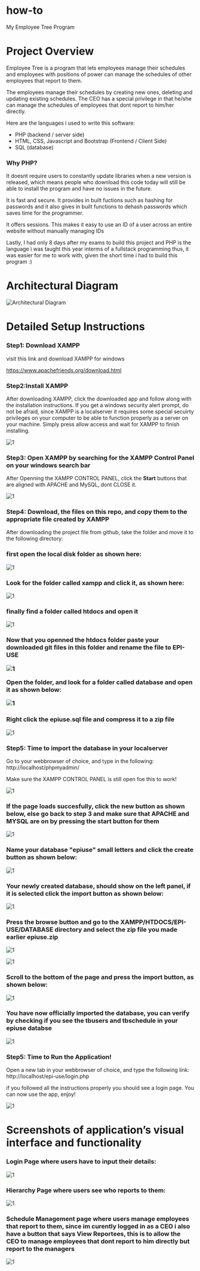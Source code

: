 # how-to
My Employee Tree Program

<h1>Project Overview</h1>
Employee Tree is a program that lets employees manage their schedules and employees with positions of power can manage the schedules of other employees that report to them.

The employees manage their schedules by creating new ones, deleting and updating existing schedules. The CEO has a special privilege in that he/she can manage the schedules of employees that dont report to him/her directly.

Here are the languages i used to write this software:

<ul>
  <li>PHP (backend / server side)</li>
  <li>HTML, CSS, Javascript and Bootstrap (Frontend / Client Side)</li>
  <li>SQL (database)</li>
</ul>

<h3> Why PHP?</h3>
It doesnt require users to constantly update libraries when a new version is released, which means people who download this code today will still be able to install the program and have no issues in the future.

It is fast and secure. It provides in built fuctions such as hashing for passwords and it also gives in built functions to dehash passwords which saves time for the programmer.

It offers sessions. This makes it easy to use an ID of a user across an entire website without manually managing IDs

Lastly, I had only 8 days after my exams to build this project and PHP is the language i was taught this year interms of a fullstack programming thus, it was easier for me to work with, given the short time i had to build this program :)

<h1>Architectural Diagram</h1>

![Architectural Diagram](https://user-images.githubusercontent.com/85521815/206405910-ef42c677-b1f8-4721-9eb7-3532ed486550.png)

<h1>Detailed Setup Instructions</h1>

<h3>Step1: Download XAMPP</h3>
  visit this link and download XAMPP for windows
  
  https://www.apachefriends.org/download.html
  
  <h3>Step2:Install XAMPP</h3>
  After downloading XAMPP, click the downloaded app and follow along with the installation instructions. If you get a windows security alert prompt, do not be afraid, since XAMPP is a localserver it requires some special secuirty privileges on your computer to be able to function properly as a server on your machine. Simply press allow access and wait for XAMPP to finish installing.
 
 
  
![1](https://user-images.githubusercontent.com/85521815/206415385-5cf4d59d-95bb-4706-923d-127646a927dd.png)

<h3>Step3: Open XAMPP by searching for the XAMPP Control Panel on your windows search bar</h3>

After Openning the XAMPP CONTROL PANEL, click the <b>Start</b> buttons that are aligned with APACHE and MySQL, dont CLOSE it.

![1](https://user-images.githubusercontent.com/85521815/206416559-37aec876-1fe1-4695-a3fc-4590877b534e.png)


<h3>Step4: Download, the files on this repo, and copy them to the appropriate file created by XAMPP</h3>

After downloading the project file from github, take the folder and move it to the following directory:
<h3>first open the local disk folder as shown here:</h3>

![1](https://user-images.githubusercontent.com/85521815/206418606-bb000ba0-edd0-422a-af49-53aa74ef9434.png)

<h3>Look for the folder called xampp and click it, as shown here:</h3>

![1](https://user-images.githubusercontent.com/85521815/206419157-0e2fedd7-1cb6-44e3-8479-1e6a6937fadb.png)

<h3> finally find a folder called htdocs and open it</h3>

![1](https://user-images.githubusercontent.com/85521815/206419869-762aa414-ad16-4bca-8437-1418beeee7d6.png)

<h3>Now that you openned the htdocs folder paste your downloaded git files in this folder and rename the file to EPI-USE
  
  
![1](https://user-images.githubusercontent.com/85521815/206421351-b648bcb3-2fa7-446f-98a3-7859dd06bb8e.png)

 Open the folder, and look for a folder called database and open it as shown below:
  
  ![1](https://user-images.githubusercontent.com/85521815/206421878-fe04eadf-3112-44ce-ae74-21715f1223cc.png)
  
  <h3>Right click the epiuse.sql file and compress it to a zip file</h3>
  
  ![1](https://user-images.githubusercontent.com/85521815/206425778-66467c5e-542f-4b52-a1e7-c7677556d8db.png)


<h3>Step5: Time to import the database in your localserver</h3>
  
  Go to your webbrowser of choice, and type in the following: http://localhost/phpmyadmin/
  
  Make sure the XAMPP CONTROL PANEL is still open foe this to work!
  
  ![1](https://user-images.githubusercontent.com/85521815/206423463-9b2afc2b-809b-4fa2-b2d3-82682a621f42.png)
  
  <h3>If the page loads succesfully, click the new button as shown below, else go back to step 3 and make sure that APACHE and MYSQL are on by pressing the start button for them </h3>
  
  ![1](https://user-images.githubusercontent.com/85521815/206427197-43bda1c7-3562-4cd2-92d7-94079ad5aba4.png)

  <h3> Name your database "epiuse" small letters and click the create button as shown below:</h3>
  
  ![1](https://user-images.githubusercontent.com/85521815/206427730-ff194ef6-aa65-4c85-af3c-3388bb4137cd.png)
  
  <h3>Your newly created database, should show on the left panel, if it is selected click the import button as shown below:</h3>
  
  ![1](https://user-images.githubusercontent.com/85521815/206428722-c5619bce-065f-428c-9f72-7dfd33557cd4.png)
  
  <h3>Press the browse button and go to the XAMPP/HTDOCS/EPI-USE/DATABASE directory and select the zip file you made earlier epiuse.zip </h3>
  
  
![1](https://user-images.githubusercontent.com/85521815/206430640-80d9ce0a-b813-450c-9582-e17a9f7e6e9e.png)

  
![1](https://user-images.githubusercontent.com/85521815/206430350-7cad51d5-906a-43db-b4a3-c223ab94ad92.png)
  
  <h3>Scroll to the bottom of the page and press the import button, as shown below:</h3>
  
![1](https://user-images.githubusercontent.com/85521815/206431341-867240a0-7914-4815-9d61-b711fb912068.png)
  
<h3>You have now officially imported the database, you can verify by checking if you see the tbusers and tbschedule in your epiuse databse</h3>
  
  ![1](https://user-images.githubusercontent.com/85521815/206431837-a5a9a4b0-a660-44cb-8891-87165999a86e.png)

  <h3>Step5: Time to Run the Application!</h3>
  
  Open a new tab in your webbrowser of choice, and type the following link: http://localhost/epi-use/login.php
  
  if you followed all the instructions properly you should see a login page. You can now use the app, enjoy!
  
  ![1](https://user-images.githubusercontent.com/85521815/206432595-81cd2994-da53-4469-9995-a9cfda02ee1b.png)

  
  <h1>Screenshots of application’s visual interface and functionality</h1>

  
  <h3>Login Page where users have to input their details:</h3>
  
  ![1](https://user-images.githubusercontent.com/85521815/206433708-86e08577-018a-4d20-9a2a-e70d36d0420a.png)
  
  <h3>Hierarchy Page where users see who reports to them:</h3>
  
  
![1](https://user-images.githubusercontent.com/85521815/206434045-3614caad-57b7-49cb-bf50-059d8ed6d09f.png)
  

  <h3>Schedule Management page where users manage employees that report to them, since im curently logged in as a CEO i also have a button that says View Reportees, this is to allow the CEO to manage employees that dont report to him directly but report to the managers</h3>
  

  ![1](https://user-images.githubusercontent.com/85521815/206434614-583a1357-2072-4bf0-9768-fba23a6ceb99.png)



